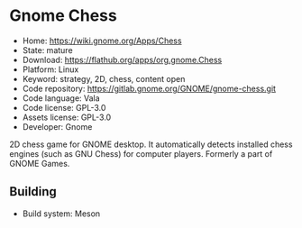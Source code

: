 # Gnome Chess

- Home: https://wiki.gnome.org/Apps/Chess
- State: mature
- Download: https://flathub.org/apps/org.gnome.Chess
- Platform: Linux
- Keyword: strategy, 2D, chess, content open
- Code repository: https://gitlab.gnome.org/GNOME/gnome-chess.git
- Code language: Vala
- Code license: GPL-3.0
- Assets license: GPL-3.0
- Developer: Gnome

2D chess game for GNOME desktop. It automatically detects installed chess engines (such as GNU Chess) for computer players.
Formerly a part of GNOME Games.

## Building

- Build system: Meson
